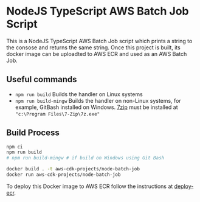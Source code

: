 # NodeJS TypeScript AWS Batch Job Script

This is a NodeJS TypeScript AWS Batch Job script which prints a string to the consose and returns the same string. Once this project is built, its docker image can be uploadted to AWS ECR and used as an AWS Batch Job.

## Useful commands

- `npm run build` Builds the handler on Linux systems
- `npm run build-mingw` Builds the handler on non-Linux systems, for example, GitBash installed on Windows. [7zip](https://www.7-zip.org/) must be installed at `"c:\Program Files\7-Zip\7z.exe"`

## Build Process

```Bash
npm ci
npm run build
# npm run build-mingw # if build on Windows using Git Bash

docker build . -t aws-cdk-projects/node-batch-job
docker run aws-cdk-projects/node-batch-job

```

To deploy this Docker image to AWS ECR follow the instructions at [deploy-ecr](../deploy-ecr/README.md).
